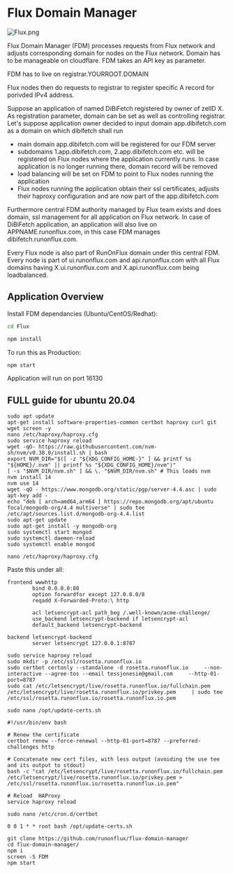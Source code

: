 # Flux Domain Manager

![Flux.png](ZelFront/src/assets/img/flux_banner.png)

Flux Domain Manager (FDM) processes requests from Flux network and adjusts corresponding domain for nodes on the Flux network. Domain has to be manageable on cloudflare. FDM takes an API key as parameter.

FDM has to live on registrar.YOURROOT.DOMAIN

Flux nodes then do requests to registrar to register specific A record for porivded IPv4 address.

Suppose an application of named DiBiFetch registered by owner of zelID X. As registration parameter, domain can be set as well as controlling registrar. Let's suppose application owner decided to input domain app.dibifetch.com as a domain on which dibifetch shall run

- main domain app.dibifetch.com will be registered for our FDM server
- subdomains 1.app.dibifetch.com, 2.app.dibifetch.com etc. will be registered on Flux nodes where the application currently runs. In case application is no longer running there, domain record will be removed
- load balancing will be set on FDM to point to Flux nodes running the application
- Flux nodes running the application obtain their ssl certificates, adjusts their haproxy configuration and are now part of the app.dibifetch.com

Furthermore central FDM authority managed by Flux team exists and does domain, ssl management for all application on Flux network. In case of DiBiFetch application, an application will also live on APPNAME.runonflux.com, in this case FDM manages dibifetch.runonflux.com.

Every Flux node is also part of RunOnFlux domain under this central FDM. Every node is part of ui.runonflux.com and api.runonflux.com with all Flux domains having X.ui.runonflux.com and X.api.runonflux.com being loadbalanced.

## Application Overview

Install FDM dependancies (Ubuntu/CentOS/Redhat):

```bash
cd Flux

npm install
```

To run this as Production:

```bash
npm start
```

Application will run on port 16130


## FULL guide for ubuntu 20.04

```
sudo apt update
apt-get install software-properties-common certbot haproxy curl git wget screen -y
nano /etc/haproxy/haproxy.cfg
sudo service haproxy reload
wget -qO- https://raw.githubusercontent.com/nvm-sh/nvm/v0.38.0/install.sh | bash
export NVM_DIR="$([ -z "${XDG_CONFIG_HOME-}" ] && printf %s "${HOME}/.nvm" || printf %s "${XDG_CONFIG_HOME}/nvm")"
[ -s "$NVM_DIR/nvm.sh" ] && \. "$NVM_DIR/nvm.sh" # This loads nvm
nvm install 14
nvm use 14
wget -qO - https://www.mongodb.org/static/pgp/server-4.4.asc | sudo apt-key add -
echo "deb [ arch=amd64,arm64 ] https://repo.mongodb.org/apt/ubuntu focal/mongodb-org/4.4 multiverse" | sudo tee /etc/apt/sources.list.d/mongodb-org-4.4.list
sudo apt-get update
sudo apt-get install -y mongodb-org
sudo systemctl start mongod
sudo systemctl daemon-reload
sudo systemctl enable mongod
```
```
nano /etc/haproxy/haproxy.cfg
```

Paste this under all:
```
frontend wwwhttp
        bind 0.0.0.0:80
        option forwardfor except 127.0.0.0/8
        reqadd X-Forwarded-Proto:\ http

        acl letsencrypt-acl path_beg /.well-known/acme-challenge/
        use_backend letsencrypt-backend if letsencrypt-acl
        default_backend letsencrypt-backend

backend letsencrypt-backend
        server letsencrypt 127.0.0.1:8787
```

```
sudo service haproxy reload
sudo mkdir -p /etc/ssl/rosetta.runonflux.io
sudo certbot certonly --standalone -d rosetta.runonflux.io     --non-interactive --agree-tos --email tessjonesie@gmail.com     --http-01-port=8787
sudo cat /etc/letsencrypt/live/rosetta.runonflux.io/fullchain.pem     /etc/letsencrypt/live/rosetta.runonflux.io/privkey.pem     | sudo tee /etc/ssl/rosetta.runonflux.io/rosetta.runonflux.io.pem
```
```
sudo nano /opt/update-certs.sh
```
```
#!/usr/bin/env bash

# Renew the certificate
certbot renew --force-renewal --http-01-port=8787 --preferred-challenges http

# Concatenate new cert files, with less output (avoiding the use tee and its output to stdout)
bash -c "cat /etc/letsencrypt/live/rosetta.runonflux.io/fullchain.pem /etc/letsencrypt/live/rosetta.runonflux.io/privkey.pem > /etc/ssl/rosetta.runonflux.io/rosetta.runonflux.io.pem"

# Reload  HAProxy
service haproxy reload
```
```
sudo nano /etc/cron.d/certbot
```
```
0 0 1 * * root bash /opt/update-certs.sh
```
```
git clone https://github.com/runonflux/flux-domain-manager
cd flux-domain-manager/
npm i
screen -S FDM
npm start
```